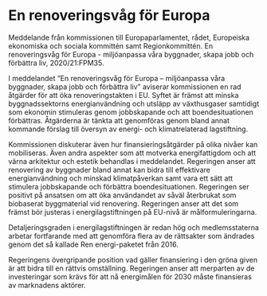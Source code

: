 # En renoveringsvåg för Europa

Meddelande från kommissionen till Europaparlamentet, rådet, Europeiska ekonomiska och sociala kommittén samt Regionkommittén. En renoveringsvåg för Europa - miljöanpassa våra byggnader, skapa jobb och förbättra liv, 2020/21:FPM35.

I meddelandet ”En renoveringsvåg för Europa – miljöanpassa våra
byggnader, skapa jobb och förbättra liv” aviserar kommissionen en rad
åtgärder för att öka renoveringstakten i EU. Syftet är främst att minska
byggnadssektorns energianvändning och utsläpp av växthusgaser samtidigt som ekonomin stimuleras genom jobbskapande och att boendesituationen förbättras. Åtgärderna är tänkta att genomföras genom bland annat kommande förslag till översyn av energi- och klimatrelaterad lagstiftning.

Kommissionen diskuterar även hur finansieringsåtgärder på olika nivåer kan mobiliseras. Även andra aspekter som att motverka energifattigdom och att värna arkitektur och estetik behandlas i meddelandet. Regeringen anser att renovering av byggnader bland annat kan bidra till effektivare energianvändning och minskad klimatpåverkan samt vara ett sätt att stimulera jobbskapande och förbättra boendesituationen. Regeringen ser positivt på ansatsen om att öka användandet av såväl återbrukat som biobaserat byggmaterial vid renovering. Regeringen anser att det som främst bör justeras i energilagstiftningen på EU-nivå är målformuleringarna.

Detaljeringsgraden i energilagstiftningen är redan hög och medlemsstaterna arbetar fortfarande med att genomföra flera
av de rättsakter som ändrades genom det så kallade Ren energi-paketet från 2016.

Regeringens övergripande position vad gäller finansiering i den gröna given är att bidra till en rättvis omställning. Regeringen anser att merparten av de investeringar som krävs för att nå energimålen för 2030 måste finansieras av marknadens aktörer.
